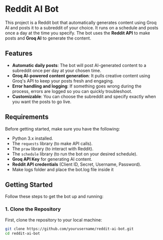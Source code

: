# Reddit AI Bot

This project is a Reddit bot that automatically generates content using Groq AI and posts it to a subreddit of your choice. It runs on a schedule and posts once a day at the time you specify. The bot uses the **Reddit API** to make posts and **Groq AI** to generate the content.

## Features

- **Automatic daily posts**: The bot will post AI-generated content to a subreddit once per day at your chosen time.
- **Groq AI-powered content generation**: It pulls creative content using Groq's API to keep your posts fresh and engaging.
- **Error handling and logging**: If something goes wrong during the process, errors are logged so you can quickly troubleshoot.
- **Customizable**: You can choose the subreddit and specify exactly when you want the posts to go live.

## Requirements

Before getting started, make sure you have the following:

- Python 3.x installed.
- The `requests` library (to make API calls).
- The `praw` library (to interact with Reddit).
- The `schedule` library (to run the bot on your desired schedule).
- **Groq API Key** for generating AI content.
- **Reddit API credentials** (Client ID, Secret, Username, Password).
- Make logs folder and place the bot.log file inside it

## Getting Started

Follow these steps to get the bot up and running:

### 1. Clone the Repository

First, clone the repository to your local machine:

```bash
git clone https://github.com/yourusername/reddit-ai-bot.git
cd reddit-ai-bot
